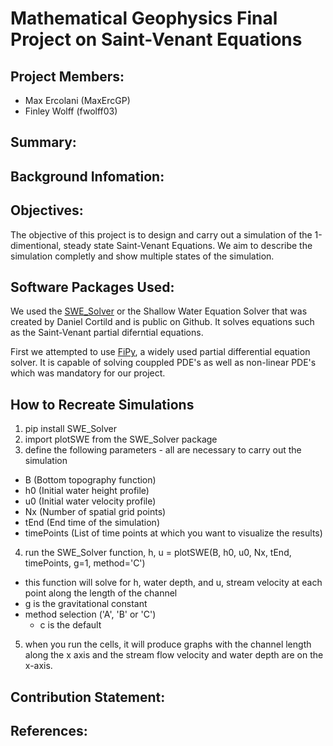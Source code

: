 # Mathematical Geophysics Final Project on Saint-Venant Equations
## Project Members: 
- Max Ercolani (MaxErcGP)
- Finley Wolff (fwolff03)
## Summary: 


## Background Infomation:


## Objectives:

The objective of this project is to design and carry out a simulation of the 1-dimentional, steady state Saint-Venant Equations. We aim to describe the simulation completly and show multiple states of the simulation.

## Software Packages Used:

We used the [SWE_Solver](https://github.com/DanielCortild/SWE-Solver/tree/main) or the Shallow Water Equation Solver that was created by Daniel Cortild and is public on Github. It solves equations such as the Saint-Venant partial diferntial equations. 

First we attempted to use [FiPy](https://www.ctcms.nist.gov/fipy/), a widely used partial differential equation solver. It is capable of solving couppled PDE's as well as non-linear PDE's which was mandatory for our project.

## How to Recreate Simulations

1) pip install SWE_Solver
2) import plotSWE from the SWE_Solver package
3) define the following parameters - all are necessary to carry out the simulation
  - B (Bottom topography function)
  - h0 (Initial water height profile)
  - u0 (Initial water velocity profile)
  - Nx (Number of spatial grid points)
  - tEnd (End time of the simulation)
  - timePoints (List of time points at which you want to visualize the results)
4) run the SWE_Solver function, h, u = plotSWE(B, h0, u0, Nx, tEnd, timePoints, g=1, method='C')
  - this function will solve for h, water depth, and u, stream velocity at each point along the length of the channel
  - g is the gravitational constant
  - method selection ('A', 'B' or 'C')
    - c is the default
5) when you run the cells, it will produce graphs with the channel length along the x axis and the stream flow velocity and water depth are on the x-axis.

## Contribution Statement:


## References:

